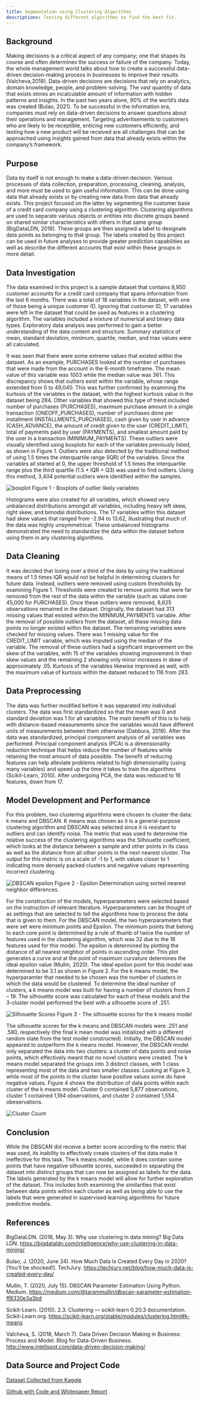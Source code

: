 ```yaml
---
title: Segmentation using Clustering Algorithms
descriptions: Testing different algorithms to find the best fit.
---
```


## Background
Making decisions is a critical aspect of any company; one that shapes its course and often determines the success or failure of the company. Today, the whole management world talks about how to create a successful data-driven decision-making process in businesses to improve their results (Valcheva,2018). Data-driven decisions are decisions that rely on analytics, domain knowledge, people, and problem-solving. The vast quantity of data that exists stores an incalculable amount of information with hidden patterns and insights. In the past two years alone, 90% of the world’s data was created (Bulao, 2021). To be successful in the information era, companies must rely on data-driven decisions to answer questions about their operations and management. Targeting advertisements to customers who are likely to be receptible, enticing new customers efficiently, and testing how a new product will be received are all challenges that can be approached using insights gained from data that already exists within the company’s framework.

## Purpose
Data by itself is not enough to make a data-driven decision. Various processes of data collection, preparation, processing, cleaning, analysis, and more must be used to gain useful information. This can be done using data that already exists or by creating new data from data that already exists. This project focused on the latter by segmenting the customer base of a credit card company using a clustering algorithm. Clustering algorithms are used to separate various objects or entities into discrete groups based on shared similar characteristics with others in that same group (BigDataLDN, 2018). These groups are then assigned a label to designate data points as belonging to that group. The labels created by this project can be used in future analyses to provide greater prediction capabilities as well as describe the different accounts that exist within these groups in more detail.

## Data Investigation
The data examined in this project is a sample dataset that contains 8,950 customer accounts for a credit card company that spans information from the last 6 months. There was a total of 18 variables in the dataset, with one of those being a unique customer ID. Ignoring that customer ID, 17 variables were left in the dataset that could be used as features in a clustering algorithm. The variables included a mixture of numerical and binary data types. Exploratory data analysis was performed to gain a better understanding of the data content and structure. Summary statistics of mean, standard deviation, minimum, quartile, median, and max values were all calculated. 
	
It was seen that there were some extreme values that existed within the dataset. As an example, PURCHASES looked at the number of purchases that were made from the account in the 6-month timeframe. The mean value of this variable was 1003 while the median value was 361. This discrepancy shows that outliers exist within the variable, whose range extended from 0 to 49,040. This was further confirmed by examining the kurtosis of the variables in the dataset, with the highest kurtosis value in the dataset being 284. Other variables that showed this type of trend included number of purchases (PURCHASES), maximum purchase amount in a single transaction (ONEOFF_PURCHASES), number of purchases done per installment (INSTALLMENTS_PURCHASES), cash given by user in advance (CASH_ADVANCE), the amount of credit given to the user (CREDIT_LIMIT), total of payments paid by user (PAYMENTS), and smallest amount paid by the user in a transaction (MINIMUM_PAYMENTS). These outliers were visually identified using boxplots for each of the variables previously listed, as shown in Figure 1. Outliers were also detected by the traditional method of using 1.5 times the interquartile range (IQR) of the variables. Since the variables all started at 0, the upper threshold of 1.5 times the interquartile range plus the third quartile (1.5 * IQR + Q3) was used to find outliers. Using this method, 3,404 potential outliers were identified within the samples.

![boxplot](../images/cc_boxplot.jpg)   Figure 1 - Boxplots of outlier likely variables
  
Histograms were also created for all variables, which showed very unbalanced distributions amongst all variables, including heavy left skew, right skew, and bimodal distributions. The 17 variables within this dataset had skew values that ranged from -2.94 to 13.62, illustrating that much of the data was highly unsymmetrical. These unbalanced histograms demonstrated the need to standardize the data within the dataset before using them in any clustering algorithms. 

## Data Cleaning
It was decided that losing over a third of the data by using the traditional means of 1.5 times IQR would not be helpful in determining clusters for future data. Instead, outliers were removed using custom thresholds by examining Figure 1. Thresholds were created to remove points that were far removed from the rest of the data within the variable (such as values over 45,000 for PURCHASES). Once these outliers were removed, 8,625 observations remained in the dataset. Originally, the dataset had 313 missing values that existed within the MINIMUM_PAYMENTS variable. After the removal of possible outliers from the dataset, all these missing data points no longer existed within the dataset. The remaining variables were checked for missing values. There was 1 missing value for the CREDIT_LIMIT variable, which was imputed using the median of the variable. The removal of these outliers had a significant improvement on the skew of the variables, with 15 of the variables showing improvement in their skew values and the remaining 2 showing only minor increases in skew of approximately .05. Kurtosis of the variables likewise improved as well, with the maximum value of kurtosis within the dataset reduced to 116 from 283. 

## Data Preprocessing
The data was further modified before it was separated into individual clusters. The data was first standardized so that the mean was 0 and standard deviation was 1 for all variables. The main benefit of this is to help with distance-based measurements since the variables would have different units of measurements between them otherwise (Dabbura, 2018). After the data was standardized, principal component analysis of all variables was performed. Principal component analysis (PCA) is a dimensionality reduction technique that helps reduce the number of features while retaining the most amount of data possible. The benefit of reducing features can help alleviate problems related to high dimensionality (using many variables) and speed up the time it takes to train the algorithms (Scikit-Learn, 2010). After undergoing PCA, the data was reduced to 16 features, down from 17. 

## Model Development and Performance

For this problem, two clustering algorithms were chosen to cluster the data: k means and DBSCAN. K means was chosen as it is a general-purpose clustering algorithm and DBSCAN was selected since it is resistant to outliers and can identify noise. The metric that was used to determine the relative success of the clustering algorithms was the Silhouette coefficient, which looks at the distance between a sample and other points in its class as well as the distance from all other points in the next nearest cluster. The output for this metric is on a scale of -1 to 1, with values closer to 1 indicating more densely packed clusters and negative values representing incorrect clustering.

![DBSCAN epsilon](../images/cc_epsilon.jpg)	Figure 2 - Epsilon Determination using sorted nearest neighbor differences.

For the construction of the models, hyperparameters were selected based on the instruction of relevant literature. Hyperparameters can be thought of as settings that are selected to tell the algorithms how to process the data that is given to them. For the DBSCAN model, the two hyperparameters that were set were minimum points and Epsilon. The minimum points that belong to each core point is determined by a rule of thumb of twice the number of features used in the clustering algorithm, which was 32 due to the 16 features used for this model. The epsilon is determined by plotting the distance of all nearest neighbor of points in ascending order. This plot generates a curve and at the point of maximum curvature determines the ideal epsilon value (Mullin, 2020). The ideal epsilon point for this model was determined to be 3.1 as shown in Figure 2. For the k means model, the hyperparamter that needed to be chosen was the number of clusters in which the data would be clustered. To determine the ideal number of clusters, a k means model was built for having a number of clusters from 2 – 19. The silhouette score was calculated for each of these models and the 3-cluster model performed the best with a silhouette score of .251.

![Silhouette Scores](../images/cc_silhouette.jpg)	Figure 3 - The silhouette scores for the k means model

The silhouette scores for the k means and DBSCAN models were .251 and .580, respectively (the final k mean model was initialized with a different random state from the test model constructed). Initially, the DBSCAN model appeared to outperform the k means model. However, the DBSCAN model only separated the data into two clusters: a cluster of data points and noise points, which effectively meant that no novel clusters were created. The k means model separated the groups into 3 distinct classes, with 1 class representing most of the data and two smaller classes. Looking at Figure 3, while most of the points in the cluster have positive values some do have negative values. Figure 4 shows the distribution of data points within each cluster of the k means model. Cluster 0 contained 5,877 observations, cluster 1 contained 1,194 observations, and cluster 2 contained 1,554 obeservations. 

![Cluster Count](../images/cc_cluster_count.jpg)

## Conclusion
While the DBSCAN did receive a better score according to the metric that was used, its inability to effectively create clusters of the data make it ineffective for this task. The k means model, while it does contain some points that have negative silhouette scores, succeeded in separating the dataset into distinct groups that can now be assigned as labels for the data. The labels generated by the k means model will allow for further exploration of the dataset. This includes both examining the similarities that exist between data points within each cluster as well as being able to use the labels that were generated in supervised learning algorithms for future predictive models. 

## References
BigDataLDN. (2018, May 3). Why use clustering in data mining? Big Data LDN. https://bigdataldn.com/intelligence/why-use-clustering-in-data-mining/

Bulao, J. (2020, June 24). How Much Data Is Created Every Day in 2020? [You’ll be shocked!]. TechJury. https://techjury.net/blog/how-much-data-is-created-every-day/

Mullin, T. (2020, July 15). DBSCAN Parameter Estimation Using Python. Medium. https://medium.com/@tarammullin/dbscan-parameter-estimation-ff8330e3a3bd

Scikit-Learn. (2010). 2.3. Clustering — scikit-learn 0.20.3 documentation. Scikit-Learn.org. https://scikit-learn.org/stable/modules/clustering.html#k-means

Valcheva, S. (2018, March 7). Data Driven Decision Making in Business: Process and Model. Blog for Data-Driven Business. http://www.intellspot.com/data-driven-decision-making/

## Data Source and Project Code
[Dataset Collected from Kaggle](https://www.kaggle.com/arjunbhasin2013/ccdata)

[Github with Code and Whitepaper Report](https://github.com/tripleee19/Credit_Card_Clustering)
